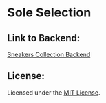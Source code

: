 # Sole Selection

## Link to Backend:

<a href="https://github.com/iamcid/sneakers-collection-backend">Sneakers Collection Backend</a>

## License:
Licensed under the [MIT License](LICENSE.md).